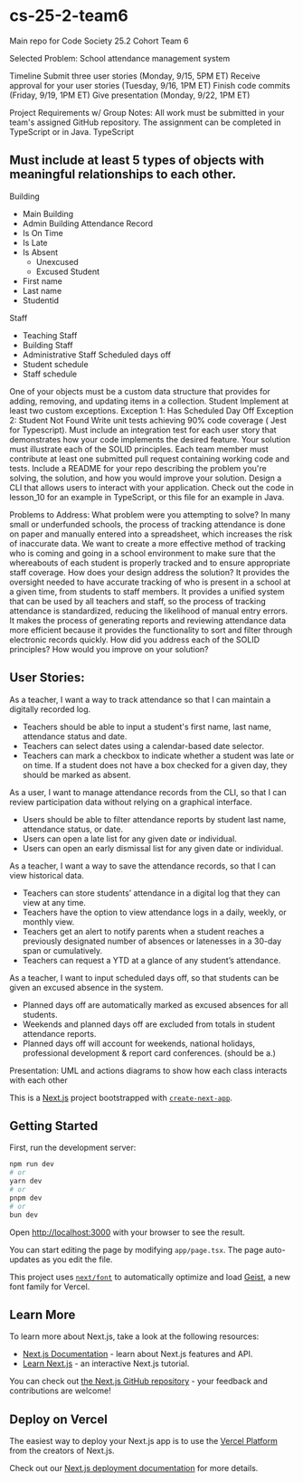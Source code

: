 # cs-25-2-team6
Main repo for Code Society 25.2 Cohort Team 6

Selected Problem: 
School attendance management system 

Timeline
Submit three user stories (Monday, 9/15, 5PM ET)
Receive approval for your user stories (Tuesday, 9/16, 1PM ET)
Finish code commits (Friday, 9/19, 1PM ET)
Give presentation (Monday, 9/22, 1PM ET)

Project Requirements w/ Group Notes:
All work must be submitted in your team's assigned GitHub repository.
The assignment can be completed in TypeScript or in Java.
TypeScript
## Must include at least 5 types of objects with meaningful relationships to each other.
Building
- Main Building
- Admin Building 
Attendance Record
- Is On Time
- Is Late
- Is Absent
    - Unexcused
    - Excused
Student 
- First name
- Last name
- Studentid


Staff
- Teaching Staff
- Building Staff
- Administrative Staff
Scheduled days off
- Student schedule
- Staff schedule

One of your objects must be a custom data structure that provides for adding, removing, and updating items in a collection.
Student
Implement at least two custom exceptions.
Exception 1: Has Scheduled Day Off
Exception 2: Student Not Found
Write unit tests achieving 90% code coverage ( Jest for Typescript). 
Must include an integration test for each user story that demonstrates how your code implements the desired feature.
Your solution must illustrate each of the SOLID principles.
Each team member must contribute at least one submitted pull request containing working code and tests.
Include a README for your repo describing the problem you're solving, the solution, and how you would improve your solution.
Design a CLI that allows users to interact with your application. Check out the code in lesson_10 for an example in TypeScript, or this file for an example in Java.

Problems to Address:
What problem were you attempting to solve?
In many small or underfunded schools, the process of tracking attendance is done on paper and manually entered into a spreadsheet, which increases the risk of inaccurate data. We want to create a more effective method of tracking who is coming and going in a school environment to make sure that the whereabouts of each student is properly tracked and to ensure appropriate staff coverage.
How does your design address the solution?
It provides the oversight needed to have accurate tracking of who is present in a school at a given time, from students to staff members. 
It provides a unified system that can be used by all teachers and staff, so the process of tracking attendance is standardized, reducing the likelihood of manual entry errors.
It makes the process of generating reports and reviewing attendance data more efficient because it provides the functionality to sort and filter through electronic records quickly.
How did you address each of the SOLID principles?
How would you improve on your solution?






## User Stories:
As a teacher, I want a way to track attendance so that I can maintain a digitally recorded log.
- Teachers should be able to input a student's first name, last name, attendance status and date.
- Teachers can select dates using a calendar-based date selector.
- Teachers can mark a checkbox to indicate whether a student was late or on time.
If a student does not have a box checked for a given day, they should be marked as absent. 

As a user, I want to manage attendance records from the CLI, so that I can review participation data without relying on a graphical interface.
- Users should be able to filter attendance reports by student last name, attendance status, or date. 
- Users can open a late list for any given date or individual.
- Users can open an early dismissal list for any given date or individual.

As a teacher, I want a way to save the attendance records, so that I can view historical data.
- Teachers can store students’ attendance in a digital log that they can view at any time.
- Teachers have the option to view attendance logs in a daily, weekly, or monthly view.
- Teachers get an alert to notify parents when a student reaches a previously designated number of absences or latenesses in a 30-day span or cumulatively.
- Teachers can request a YTD at a glance of any student’s attendance.

As a teacher, I want to input scheduled days off, so that students can be given an excused absence in the system.
- Planned days off are automatically marked as excused absences for all students.
- Weekends and planned days off are excluded from totals in student attendance reports.
- Planned days off will account for weekends, national holidays, professional development & report card conferences. (should be a.)

Presentation:
UML and actions diagrams to show how each class interacts with each other

This is a [Next.js](https://nextjs.org) project bootstrapped with [`create-next-app`](https://nextjs.org/docs/app/api-reference/cli/create-next-app).

## Getting Started

First, run the development server:

```bash
npm run dev
# or
yarn dev
# or
pnpm dev
# or
bun dev
```

Open [http://localhost:3000](http://localhost:3000) with your browser to see the result.

You can start editing the page by modifying `app/page.tsx`. The page auto-updates as you edit the file.

This project uses [`next/font`](https://nextjs.org/docs/app/building-your-application/optimizing/fonts) to automatically optimize and load [Geist](https://vercel.com/font), a new font family for Vercel.

## Learn More

To learn more about Next.js, take a look at the following resources:

- [Next.js Documentation](https://nextjs.org/docs) - learn about Next.js features and API.
- [Learn Next.js](https://nextjs.org/learn) - an interactive Next.js tutorial.

You can check out [the Next.js GitHub repository](https://github.com/vercel/next.js) - your feedback and contributions are welcome!

## Deploy on Vercel

The easiest way to deploy your Next.js app is to use the [Vercel Platform](https://vercel.com/new?utm_medium=default-template&filter=next.js&utm_source=create-next-app&utm_campaign=create-next-app-readme) from the creators of Next.js.

Check out our [Next.js deployment documentation](https://nextjs.org/docs/app/building-your-application/deploying) for more details.











